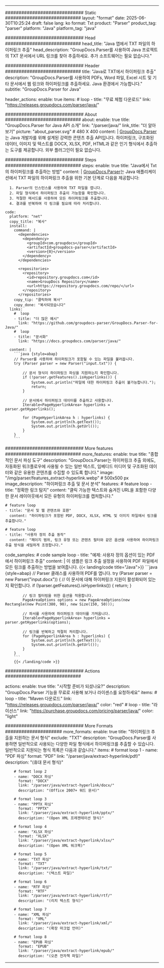 


---
############################# Static ############################
layout: "format"
date:  2025-06-30T10:25:24
draft: false
lang: ko
format: Txt
product: "Parser"
product_tag: "parser"
platform: "Java"
platform_tag: "java"

############################# Head ############################
head_title: "Java 앱에서 TXT 파일의 하이퍼링크 추출"
head_description: "GroupDocs.Parser를 사용하여 Java 프로젝트의 TXT 문서에서 URL 링크를 찾아 추출하세요. 추가 소프트웨어는 필요 없습니다."

############################# Header ############################
title: "Java로 TXT에서 하이퍼링크 추출" 
description: "GroupDocs.Parser를 사용하여 PDFs, Word 파일, Excel 시트 및 기타 문서에서 웹 링크와 하이퍼링크를 추출하세요. Java 환경에서 가능합니다."
subtitle: "GroupDocs.Parser for Java" 

header_actions:
  enable: true
  items:
    #  loop
    - title: "무료 체험 다운로드"
      link: "https://releases.groupdocs.com/parser/java/"
      
############################# About ############################
about:
    enable: true
    title: "GroupDocs.Parser for Java API 소개"
    link: "/parser/java/"
    link_title: "더 알아보기"
    picture: "about_parser.svg" # 480 X 400
    content: |
       [GroupDocs.Parser](/parser/java/)는 Java 개발자를 위해 설계된 강력한 콘텐츠 추출 API입니다. 하이퍼링크, 구조화된 데이터, 이미지 및 텍스트를 DOCX, XLSX, PDF, HTML과 같은 인기 형식에서 추출하는 도구를 제공합니다. 외부 플러그인이 필요 없습니다.

############################# Steps ############################
steps:
    enable: true
    title: "Java에서 Txt의 하이퍼링크를 추출하는 방법"
    content: |
      [GroupDocs.Parser](/parser/java/)는 Java 애플리케이션에서 TXT 파일의 하이퍼링크 추출을 위한 기본 단계로 다음을 제공합니다:
      
      1. Parser의 인스턴스를 사용하여 TXT 파일을 엽니다.
      2. 파일 형식에서 하이퍼링크 추출이 가능함을 확인합니다.
      3. 적절한 메서드를 사용하여 모든 하이퍼링크를 추출합니다.
      4. 결과를 반복하여 각 링크를 필요에 따라 처리합니다.
   
    code:
      platform: "net"
      copy_title: "복사"
      install:
        command: |
          <dependencies>
            <dependency>
              <groupId>com.groupdocs</groupId>
              <artifactId>groupdocs-parser</artifactId>
              <version>{0}</version>
            </dependency>
          </dependencies>

          <repositories>
            <repository>
              <id>repository.groupdocs.com</id>
              <name>GroupDocs Repository</name>
              <url>https://repository.groupdocs.com/repo/</url>
            </repository>
          </repositories>
        copy_tip: "클릭하여 복사"
        copy_done: "복사되었습니다"
      links:
        #  loop
        - title: "더 많은 예시"
          link: "https://github.com/groupdocs-parser/GroupDocs.Parser-for-Java/"
        #  loop
        - title: "문서화"
          link: "https://docs.groupdocs.com/parser/java/"
          
      content: |
        ```java {style=abap}
        // Parser를 사용하여 하이퍼링크가 포함될 수 있는 파일을 불러옵니다.
        try (Parser parser = new Parser("input.txt")) {

            // 문서 형식이 하이퍼링크 파싱을 지원하는지 확인합니다.
            if (!parser.getFeatures().isHyperlinks()) {
                System.out.println("파일에 대한 하이퍼링크 추출이 불가능합니다.");
                return;
            }

            // 문서에서 하이퍼링크 데이터를 추출하고 사용합니다.
            Iterable<PageHyperlinkArea> hyperlinks = parser.getHyperlinks();

            for (PageHyperlinkArea h : hyperlinks) {
                System.out.println(h.getText());
                System.out.println(h.getUrl());
            }
        }
        ```            

############################# More features ############################
more_features:
  enable: true
  title: "종합적인 문서 파싱 도구"
  description: "GroupDocs.Parser는 하이퍼링크 추출 외에도, 자동화된 워크플로우에 사용될 수 있는 일반 텍스트, 임베디드 미디어 및 구조화된 데이터와 같은 유용한 콘텐츠를 수집할 수 있도록 합니다."
  image: "/img/parser/features_extract-hyperlink.webp" # 500x500 px
  image_description: "하이퍼링크 추출 및 문서 분석"
  features:
    # feature loop
    - title: "정확한 링크 탐지"
      content: "클릭 가능한 텍스트와 숨겨진 URL을 포함한 다양한 문서 레이아웃에서 모든 유형의 하이퍼링크를 캡처합니다."

    # feature loop
    - title: "문서 및 웹 콘텐츠와 호환"
      content: "하이퍼링크가 포함된 PDF, DOCX, XLSX, HTML 및 이미지 파일에서 링크를 추출합니다."

    # feature loop
    - title: "사용자 정의 추출 동작"
      content: "페이지 범위, 링크 유형 또는 콘텐츠 필터와 같은 옵션을 사용하여 하이퍼링크 추출 방식을 세밀하게 조정합니다."
      
  code_samples:
    # code sample loop
    - title: "예제: 사용자 정의 옵션이 있는 PDF에서 하이퍼링크 추출"
      content: |
        이 샘플은 링크 추출 설정을 사용하여 PDF 파일에서 모든 링크를 추출하는 방법을 보여줍니다.
        {{< landing/code title="Java">}}
        ```java {style=abap}
        //  Parser 클래스를 사용하여 PDF를 엽니다.
        try (Parser parser = new Parser("input.docx"))
        {
            // 이 문서에 대해 하이퍼링크 지원이 활성화되어 있는지 확인합니다.
            if (!parser.getFeatures().isHyperlinks()) {
                return;
            }

            // 링크 필터링을 위한 옵션을 적용합니다.
            PageAreaOptions options = new PageAreaOptions(new Rectangle(new Point(380, 90), new Size(150, 50)));

            // 파서를 사용하여 하이퍼링크 데이터를 가져옵니다.
            Iterable<PageHyperlinkArea> hyperlinks = parser.getHyperlinks(options);

            // 링크를 반복하고 적절히 처리합니다.
            for (PageHyperlinkArea h : hyperlinks) {
                System.out.println(h.getText());
                System.out.println(h.getUrl());
            }
        }
        ```
        {{< /landing/code >}}


############################# Actions ############################

actions:
  enable: true
  title: "시작할 준비가 되셨나요?"
  description: "GroupDocs.Parser 기능을 무료로 사용해 보거나 라이센스를 요청하세요"
  items:
    #  loop
    - title: "Maven 다운로드"
      link: "https://releases.groupdocs.com/parser/java/"
      color: "red"
        #  loop
    - title: "라이선스"
      link: "https://purchase.groupdocs.com/pricing/parser/java/"
      color: "light"


############################# More Formats #####################
more_formats:
    enable: true
    title: "하이퍼링크 추출을 지원하는 문서 형식"
    exclude: "TXT"
    description: "GroupDocs.Parser를 사용하면 일반적으로 사용되는 다양한 파일 형식에서 하이퍼링크를 추출할 수 있습니다. 일반적으로 지원되는 형식 목록은 다음과 같습니다."
    items: 
        # format loop 1
        - name: "PDF 파싱"
          format: "PDF"
          link: "/parser/java/extract-hyperlink/pdf/"
          description: "(휴대 문서 형식)"
          
        # format loop 2
        - name: "DOCX 파싱"
          format: "DOCX"
          link: "/parser/java/extract-hyperlink/docx/"
          description: "(Office 2007+ 워드 문서)"
          
        # format loop 3
        - name: "PPTX 파싱"
          format: "PPTX"
          link: "/parser/java/extract-hyperlink/pptx/"
          description: "(Open XML 프레젠테이션 형식)"
          
        # format loop 4
        - name: "XLSX 파싱"
          format: "XLSX"
          link: "/parser/java/extract-hyperlink/xlsx/"
          description: "(Open XML 워크북)"
          
        # format loop 5
        - name: "TXT 파싱"
          format: "TXT"
          link: "/parser/java/extract-hyperlink/txt/"
          description: "(텍스트 파일)"
          
        # format loop 6
        - name: "RTF 파싱"
          format: "RTF"
          link: "/parser/java/extract-hyperlink/rtf/"
          description: "(리치 텍스트 형식)"
          
        # format loop 7
        - name: "XML 파싱"
          format: "XML"
          link: "/parser/java/extract-hyperlink/xml/"
          description: "(확장 마크업 언어)"
          
        # format loop 8
        - name: "EPUB 파싱"
          format: "EPUB"
          link: "/parser/java/extract-hyperlink/epub/"
          description: "(오픈 전자책 파일)"
         
          

---
